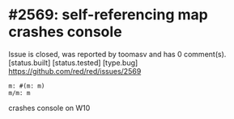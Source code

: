 
#2569: self-referencing map crashes console
================================================================================
Issue is closed, was reported by toomasv and has 0 comment(s).
[status.built] [status.tested] [type.bug]
<https://github.com/red/red/issues/2569>

```
m: #(m: m)
m/m: m
```
crashes console on W10


